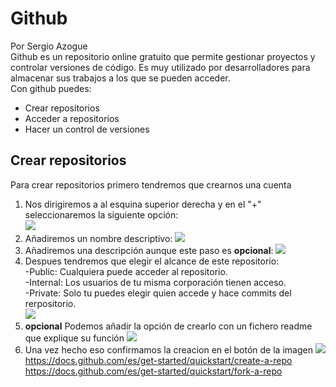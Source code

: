 # Github
Por Sergio Azogue  
Github es un repositorio online gratuito que permite gestionar proyectos y controlar versiones de código. Es muy utilizado por desarrolladores para almacenar sus trabajos a los que se pueden acceder.  
Con github puedes:  
* Crear repositorios
* Acceder a repositorios
* Hacer un control de versiones  
## Crear repositorios
Para crear repositorios primero tendremos que crearnos una cuenta
1. Nos dirigiremos a al esquina superior derecha y en el "+" seleccionaremos la siguiente opción:  
![](https://docs.github.com/assets/cb-11427/images/help/repository/repo-create.png)
1. Añadiremos un nombre descriptivo: 
![](https://docs.github.com/assets/cb-25139/images/help/repository/create-repository-name.png)
1. Añadiremos una descripción aunque este paso es **opcional**: 
![](https://docs.github.com/assets/cb-26377/images/help/repository/create-repository-desc.png)
1. Despues tendremos que elegir el alcance de este repositorio:  
-Public: Cualquiera puede acceder al repositorio.  
-Internal: Los usuarios de tu misma corporación tienen acceso.  
-Private: Solo tu puedes elegir quien accede y hace commits del rerpositorio.  
![](https://docs.github.com/assets/cb-20877/images/help/repository/create-repository-public-private.png)
1. **opcional** Podemos añadir la opción de crearlo con un fichero readme que explique su función
![](https://docs.github.com/assets/cb-49938/images/help/repository/initialize-with-readme.png)
1. Una vez hecho eso confirmamos la creacion en el botón de la imagen
![](https://docs.github.com/assets/cb-19887/images/help/repository/create-repository-button.png)
https://docs.github.com/es/get-started/quickstart/create-a-repo  
https://docs.github.com/es/get-started/quickstart/fork-a-repo

